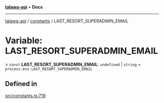 [**talawa-api**](../../README.md) • **Docs**

***

[talawa-api](../../modules.md) / [constants](../README.md) / LAST\_RESORT\_SUPERADMIN\_EMAIL

# Variable: LAST\_RESORT\_SUPERADMIN\_EMAIL

\> `const` **LAST\_RESORT\_SUPERADMIN\_EMAIL**: `undefined` \| `string` = `process.env.LAST_RESORT_SUPERADMIN_EMAIL`

## Defined in

[src/constants.ts:719](https://github.com/PalisadoesFoundation/talawa-api/blob/5e38dbf44e47f2fc703410fad29ab5c8f7f26c77/src/constants.ts#L719)
